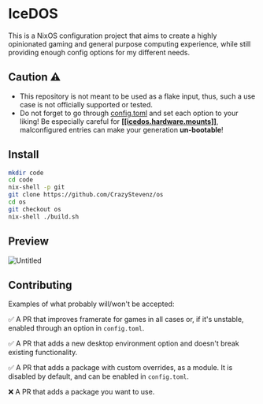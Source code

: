 # IceDOS

This is a NixOS configuration project that aims to create a highly opinionated gaming and general purpose computing experience, while still providing enough config options for my different needs.

## Caution ⚠️

- This repository is not meant to be used as a flake input, thus, such a use case is not officially supported or tested.
- Do not forget to go through [config.toml](https://github.com/IceDBorn/IceDOS/blob/main/config.toml) and set each option to your liking! Be especially careful for <b>[[[icedos.hardware.mounts]]](https://github.com/IceDBorn/IceDOS/blob/55ce606b37fc7cb1e0110d3454b2827e2b56144f/config.toml#L191)</b>, malconfigured entries can make your generation <b>un-bootable</b>!

## Install

```bash
mkdir code
cd code
nix-shell -p git
git clone https://github.com/CrazyStevenz/os
cd os
git checkout os
nix-shell ./build.sh
```

## Preview

![Untitled](https://github.com/user-attachments/assets/ac03c7bd-8211-42e7-856c-f6ff03966ce6)

## Contributing

Examples of what probably will/won't be accepted:

✅ A PR that improves framerate for games in all cases or, if it's unstable, enabled through an option in `config.toml`.

✅ A PR that adds a new desktop environment option and doesn't break existing functionality.

✅ A PR that adds a package with custom overrides, as a module. It is disabled by default, and can be enabled in `config.toml`.

❌ A PR that adds a package you want to use.
